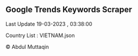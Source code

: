 

## Google Trends Keywords Scraper 
 
Last Update 19-03-2023 , 03:38:00

Country List :
VIETNAM.json



© Abdul Muttaqin 
